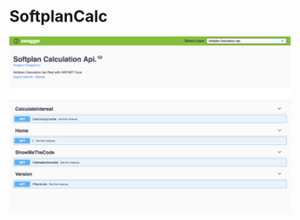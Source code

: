 # SoftplanCalc

![SoftplanCalc Api](https://raw.githubusercontent.com/gabrielschmith/SoftplanCalc/master/picture.png)
